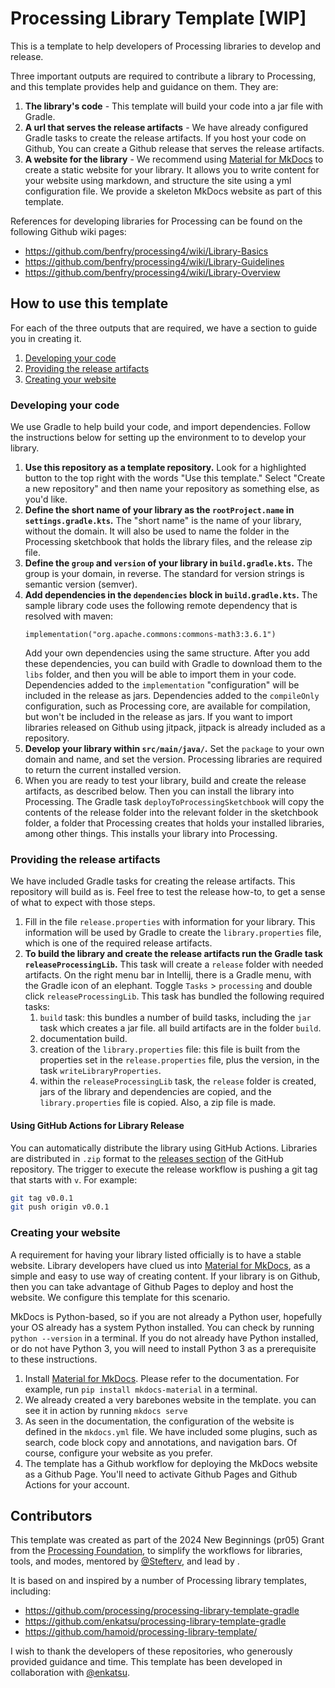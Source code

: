 # Processing Library Template [WIP]
This is a template to help developers of Processing libraries to develop and release. 

Three important outputs are required to contribute a library to Processing, and this template provides 
help and guidance on them. They are:
1. **The library's code** - This template will build your code into a jar file with Gradle.
2. **A url that serves the release artifacts** - We have already configured Gradle tasks to create the
release artifacts. If you host your code on Github, You can create a Github release that serves the 
release artifacts.
3. **A website for the library** - We recommend using [Material for MkDocs](https://squidfunk.github.io/mkdocs-material/)
   to create a static website for your library. It allows you to write content for your website
   using markdown, and structure the site using a yml configuration file. We provide a skeleton
   MkDocs website as part of this template.

References for developing libraries for Processing can be found on the following Github wiki pages:
- https://github.com/benfry/processing4/wiki/Library-Basics
- https://github.com/benfry/processing4/wiki/Library-Guidelines
- https://github.com/benfry/processing4/wiki/Library-Overview



## How to use this template

For each of the three outputs that are required, we have a section to guide you in creating it.
1. [Developing your code](#developing_your_code)
2. [Providing the release artifacts](#providing_the_release_artifacts)
3. [Creating your website](#creating_your_website)

### Developing your code
We use Gradle to help build your code, and import dependencies.
Follow the instructions below for setting up the environment to 
to develop your library.

1. **Use this repository as a template repository.** Look for a highlighted button to the top right 
with the words "Use this template." Select "Create a new repository" and then name your repository as 
something else, as you'd like.
2. **Define the short name of your library as the `rootProject.name` in `settings.gradle.kts`.**
   The "short name" is the name of your library, without the domain.
   It will also be used to name the folder in the Processing sketchbook that holds the library files,
   and the release zip file.
3. **Define the `group` and `version` of your library in `build.gradle.kts`.** The group is your
domain, in reverse. The standard for version strings is semantic version (semver).
4. **Add dependencies in the `dependencies` block in `build.gradle.kts`.** 
The sample library code  uses the following remote dependency that is resolved with maven:
   ```
   implementation("org.apache.commons:commons-math3:3.6.1")
   ```
   Add your own dependencies using the same structure. After you add these dependencies, you can 
build with Gradle to download them to the `libs` folder, and then you will be able to import them
in your code. Dependencies added to the `implementation` "configuration" will be included in the 
release as jars. Dependencies added to the `compileOnly` configuration, such as Processing core, are 
available for compilation, but won't be included in the release as jars. If you want to import 
libraries released on Github using jitpack, jitpack is already included as a repository.
5. **Develop your library within `src/main/java/`.** Set the `package` to your own domain and name,
and set the version. Processing libraries are required to return the current installed version.
6. When you are ready to test your library, build and create the release artifacts, as described
below. Then you can install the library into Processing. The Gradle task 
`deployToProcessingSketchbook` will copy the contents of the release folder into the relevant
folder in the sketchbook folder, a folder that Processing creates that holds your installed
libraries, among other things. This installs your library into Processing.


### Providing the release artifacts
We have included Gradle tasks for creating the release artifacts.
This repository will build as is. Feel free to test the release how-to, to get a sense of what
to expect with those steps.

1. Fill in the file `release.properties` with information for your library. This information will be
used by Gradle to create the  `library.properties` file, which is one of the required release artifacts.
2. **To build the library and create the release artifacts run the Gradle task `releaseProcessingLib`.** 
This task will create a `release` folder with needed artifacts. On the right menu bar in Intellij, 
there is a Gradle menu, with the Gradle icon of an elephant. Toggle `Tasks` > `processing` and double click `releaseProcessingLib`. This 
task has bundled the following required tasks:
   1. `build` task: this bundles a number of build tasks, including the `jar` task which creates a 
   jar file. all build artifacts are in the folder `build`.
   2. documentation build. 
   3. creation of the `library.properties` file: this file is built from the properties set in the 
   `release.properties` file, plus the version, in the task `writeLibraryProperties`.
   4. within the `releaseProcessingLib` task, the `release` folder is created, jars of the library and
   dependencies are copied, and the `library.properties` file is copied. Also, a zip file is made.


#### Using GitHub Actions for Library Release
You can automatically distribute the library using GitHub Actions. Libraries are distributed in `.zip` format to the [releases section](https://docs.github.com/en/repositories/releasing-projects-on-github/managing-releases-in-a-repository) of the GitHub repository. The trigger to execute the release workflow is pushing a git tag that starts with `v`. For example:
```sh
git tag v0.0.1
git push origin v0.0.1
```



### Creating your website
A requirement for having your library listed officially is to have a stable website.  Library developers
have clued us into [Material for MkDocs](https://squidfunk.github.io/mkdocs-material/),
as a simple and easy to use way of creating content. If your library is on Github, then you can take
advantage of Github Pages to deploy and host the website. We configure this template for this scenario.

MkDocs is Python-based, so if you are not already a Python user, hopefully your OS already has a system
Python installed. You can check by running `python --version` in a terminal. If you do not already have
Python installed, or do not have Python 3, you will need to install Python 3 as a prerequisite to these
instructions.

1. Install [Material for MkDocs](https://squidfunk.github.io/mkdocs-material/).
   Please refer to the documentation. For example, run `pip install mkdocs-material` in a terminal.
2. We already created a very barebones website in the template. you can
   see it in action by running `mkdocs serve`
3. As seen in the documentation, the configuration of the website
   is defined in the `mkdocs.yml` file. We have included some plugins, such
   as search, code block copy and annotations, and navigation bars. Of course,
   configure your website as you prefer.
4. The template has a Github workflow for deploying the MkDocs website
   as a Github Page. You'll need to activate Github Pages and Github Actions
   for your account.


## Contributors

This template was created as part of the 2024 New Beginnings (pr05) Grant from the 
[Processing Foundation](https://github.com/processing), to simplify the
workflows for libraries, tools, and modes, mentored by [@Stefterv](https://github.com/stefterv), and lead by []().

It is based on and inspired by a number of Processing library templates, including:
- https://github.com/processing/processing-library-template-gradle
- https://github.com/enkatsu/processing-library-template-gradle
- https://github.com/hamoid/processing-library-template/

I wish to thank the developers of these repositories, who generously provided
guidance and time. This template has been developed in collaboration with
[@enkatsu](https://github.com/enkatsu).
